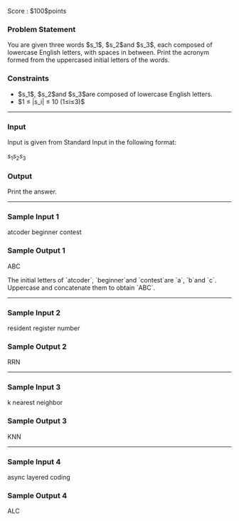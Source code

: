 
<div>

<span>

<span>

<p>
Score : $100$points
</p>

<div>

<section>

### **Problem Statement**

<p>
You are given three words $s_1$, $s_2$and $s_3$, each composed of lowercase English letters, with spaces in between.
Print the acronym formed from the uppercased initial letters of the words.
</p>

</section>

</div>

<div>

<section>

### **Constraints**

<ul>

<li>
$s_1$, $s_2$and $s_3$are composed of lowercase English letters.
</li>

<li>
$1 ≤ |s_i| ≤ 10 (1≤i≤3)$
</li>

</ul>

</section>

</div>

---

<div>

<div>

<section>

### **Input**

<p>
Input is given from Standard Input in the following format:
</p>

<div>

$s_1$$s_2$$s_3$
</div>

</section>

</div>

<div>

<section>

### **Output**

<p>
Print the answer.
</p>

</section>

</div>

</div>

---

<div>

<section>

### **Sample Input 1**

<div>

atcoder beginner contest

</div>

</section>

</div>

<div>

<section>

### **Sample Output 1**

<div>

ABC

</div>

<p>
The initial letters of `atcoder`, `beginner`and `contest`are `a`, `b`and `c`. Uppercase and concatenate them to obtain `ABC`.
</p>

</section>

</div>

---

<div>

<section>

### **Sample Input 2**

<div>

resident register number

</div>

</section>

</div>

<div>

<section>

### **Sample Output 2**

<div>

RRN

</div>

</section>

</div>

---

<div>

<section>

### **Sample Input 3**

<div>

k nearest neighbor

</div>

</section>

</div>

<div>

<section>

### **Sample Output 3**

<div>

KNN

</div>

</section>

</div>

---

<div>

<section>

### **Sample Input 4**

<div>

async layered coding

</div>

</section>

</div>

<div>

<section>

### **Sample Output 4**

<div>

ALC

</div>

</section>

</div>

</span>

</span>

</div>
